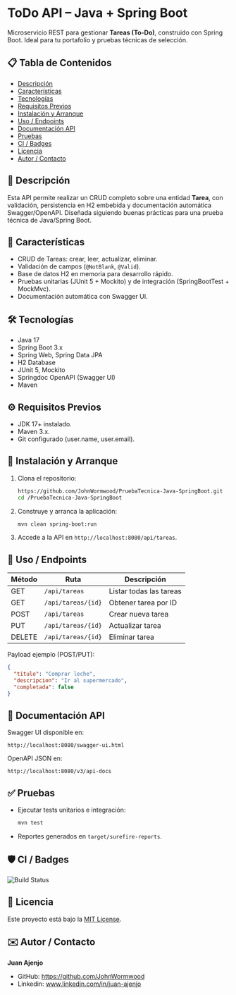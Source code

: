 # ToDo API – Java + Spring Boot

Microservicio REST para gestionar **Tareas (To-Do)**, construido con Spring Boot. Ideal para tu portafolio y pruebas técnicas de selección.  

## 📋 Tabla de Contenidos

- [Descripción](#descripción)  
- [Características](#características)  
- [Tecnologías](#tecnologías)  
- [Requisitos Previos](#requisitos-previos)  
- [Instalación y Arranque](#instalación-y-arranque)  
- [Uso / Endpoints](#uso--endpoints)  
- [Documentación API](#documentación-api)  
- [Pruebas](#pruebas)  
- [CI / Badges](#ci--badges)  
- [Licencia](#licencia)  
- [Autor / Contacto](#autor--contacto)  

## 📖 Descripción

Esta API permite realizar un CRUD completo sobre una entidad **Tarea**, con validación, persistencia en H2 embebida y documentación automática Swagger/OpenAPI. Diseñada siguiendo buenas prácticas para una prueba técnica de Java/Spring Boot.  

## 🚀 Características

- CRUD de Tareas: crear, leer, actualizar, eliminar.  
- Validación de campos (`@NotBlank`, `@Valid`).  
- Base de datos H2 en memoria para desarrollo rápido.  
- Pruebas unitarias (JUnit 5 + Mockito) y de integración (SpringBootTest + MockMvc).  
- Documentación automática con Swagger UI.  

## 🛠 Tecnologías

- Java 17  
- Spring Boot 3.x  
- Spring Web, Spring Data JPA  
- H2 Database  
- JUnit 5, Mockito  
- Springdoc OpenAPI (Swagger UI)  
- Maven  

## ⚙️ Requisitos Previos

- JDK 17+ instalado.  
- Maven 3.x.  
- Git configurado (user.name, user.email).  

## 💾 Instalación y Arranque

1. Clona el repositorio:  
   ```bash
   https://github.com/JohnWormwood/PruebaTecnica-Java-SpringBoot.git
   cd /PruebaTecnica-Java-SpringBoot
   ```  
2. Construye y arranca la aplicación:  
   ```bash
   mvn clean spring-boot:run
   ```  
3. Accede a la API en `http://localhost:8080/api/tareas`.  

## 🔌 Uso / Endpoints

| Método | Ruta                 | Descripción             |
|--------|----------------------|-------------------------|
| GET    | `/api/tareas`        | Listar todas las tareas |
| GET    | `/api/tareas/{id}`   | Obtener tarea por ID    |
| POST   | `/api/tareas`        | Crear nueva tarea       |
| PUT    | `/api/tareas/{id}`   | Actualizar tarea        |
| DELETE | `/api/tareas/{id}`   | Eliminar tarea          |

Payload ejemplo (POST/PUT):
```json
{
  "titulo": "Comprar leche",
  "descripcion": "Ir al supermercado",
  "completada": false
}
```

## 📑 Documentación API

Swagger UI disponible en:  
```
http://localhost:8080/swagger-ui.html

```  
OpenAPI JSON en:  
```
http://localhost:8080/v3/api-docs

```

## ✅ Pruebas

- Ejecutar tests unitarios e integración:  
  ```bash
  mvn test
  ```
- Reportes generados en `target/surefire-reports`.  

## 🛡 CI / Badges

![Build Status](https://github.com/JohnWormwood/PruebaTecnica-Java-SpringBoot/blob/master/workflows/ci.yml/badge.svg)  

## 📜 Licencia

Este proyecto está bajo la [MIT License](LICENSE).  

## ✉️ Autor / Contacto

**Juan Ajenjo**  
- GitHub: https://github.com/JohnWormwood 
- Linkedin: www.linkedin.com/in/juan-ajenjo
